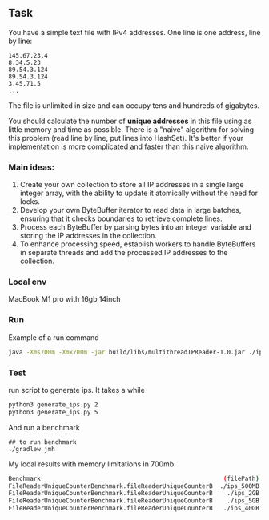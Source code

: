 ## Task 
You have a simple text file with IPv4 addresses. One line is one address, line by line:

```
145.67.23.4
8.34.5.23
89.54.3.124
89.54.3.124
3.45.71.5
...
```

The file is unlimited in size and can occupy tens and hundreds of gigabytes.

You should calculate the number of __unique addresses__ in this file using as little memory and time as possible.
There is a "naive" algorithm for solving this problem (read line by line, put lines into HashSet).
It's better if your implementation is more complicated and faster than this naive algorithm.


### Main ideas:
1. Create your own collection to store all IP addresses in a single large integer array, with the ability to update it atomically without the need for locks.
2. Develop your own ByteBuffer iterator to read data in large batches, ensuring that it checks boundaries to retrieve complete lines.
3. Process each ByteBuffer by parsing bytes into an integer variable and storing the IP addresses in the collection.
4. To enhance processing speed, establish workers to handle ByteBuffers in separate threads and add the processed IP addresses to the collection.

### Local env 
MacBook M1 pro with 16gb 14inch

### Run 
Example of a run command
```bash
java -Xms700m -Xmx700m -jar build/libs/multithreadIPReader-1.0.jar ./ips_2GB.txt
```

### Test
run script to generate ips. It takes a while
```bash
python3 generate_ips.py 2
python3 generate_ips.py 5
```

And run a benchmark
```
## to run benchmark
./gradlew jmh
```

My local results with memory limitations in 700mb.
```bash
Benchmark                                                   (filePath)  Mode  Cnt       Score      Error  Units
FileReaderUniqueCounterBenchmark.fileReaderUniqueCounterB  ./ips_500MB.txt  avgt    5    1327.586 ±    88.087  ms/op
FileReaderUniqueCounterBenchmark.fileReaderUniqueCounterB    ./ips_2GB.txt  avgt    5    4996.530 ±   693.006  ms/op
FileReaderUniqueCounterBenchmark.fileReaderUniqueCounterB    ./ips_5GB.txt  avgt    5   19187.520 ±  2492.848  ms/op
FileReaderUniqueCounterBenchmark.fileReaderUniqueCounterB   ./ips_40GB.txt  avgt    5  149983.407 ± 14705.654  ms/op
```
